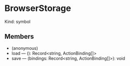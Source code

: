 # BrowserStorage

Kind: symbol

## Members

- (anonymous)
- load — (): Record<string, ActionBinding[]>
- save — (bindings: Record<string, ActionBinding[]>): void
